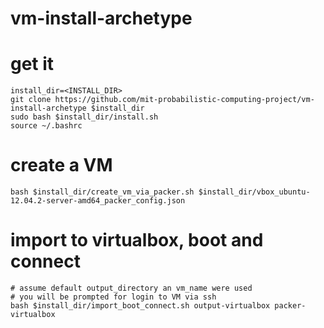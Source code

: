 vm-install-archetype
====================

# get it
    install_dir=<INSTALL_DIR>
    git clone https://github.com/mit-probabilistic-computing-project/vm-install-archetype $install_dir
    sudo bash $install_dir/install.sh
    source ~/.bashrc

# create a VM
    bash $install_dir/create_vm_via_packer.sh $install_dir/vbox_ubuntu-12.04.2-server-amd64_packer_config.json

# import to virtualbox, boot and connect
    # assume default output_directory an vm_name were used
    # you will be prompted for login to VM via ssh
    bash $install_dir/import_boot_connect.sh output-virtualbox packer-virtualbox
